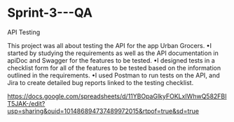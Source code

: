 # Sprint-3---QA
API Testing

This project was all about testing the API for the app Urban Grocers.
•I started by studying the requirements as well as the API documentation in apiDoc and Swagger for the features to be tested. 
•I designed tests in a checklist form for all of the features to be tested based on the information outlined in the requirements. 
•I used Postman to run tests on the API, and Jira to create detailed bug reports linked to the testing checklist.


https://docs.google.com/spreadsheets/d/11YBOpaGlkyFOKLxIWhwQ582FBIT5JAK-/edit?usp=sharing&ouid=101486894737489972015&rtpof=true&sd=true
